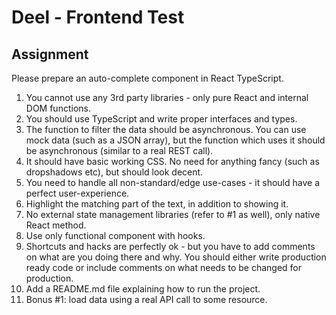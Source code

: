 # Deel - Frontend Test

## Assignment

Please prepare an auto-complete component in React TypeScript.

1. You cannot use any 3rd party libraries - only pure React and internal DOM functions.
2. You should use TypeScript and write proper interfaces and types.
3. The function to filter the data should be asynchronous. You can use mock data (such as a JSON array), but the function which uses it should be asynchronous (similar to a real REST call).
4. It should have basic working CSS. No need for anything fancy (such as dropshadows etc), but should look decent.
5. You need to handle all non-standard/edge use-cases - it should have a perfect user-experience.
6. Highlight the matching part of the text, in addition to showing it.
7. No external state management libraries (refer to #1 as well), only native React method.
8. Use only functional component with hooks.
9. Shortcuts and hacks are perfectly ok - but you have to add comments on what are you doing there and why. You should either write production ready code or include comments on what needs to be changed for production.
10. Add a README.md file explaining how to run the project.
11. Bonus #1: load data using a real API call to some resource.
